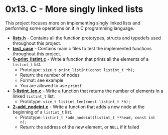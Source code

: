 # 0x13. C - More singly linked lists
This project focuses more on implementing singly linked lists and performing some operations on it in C programming language.

* **[lists.h](./lists.h)** - Contains all the function prototypes, structs and typedefs used throughout this project.
* **[test_case](./test_case)** - Contains main.c files to test the implemented functions throughout this project.
* **[0-print_listint.c](./0-print_listint.c)** - Write a function that prints all the elements of a `listint_t` list.
	* Prototype: `size_t print_listint(const listint_t *h);`
	* Return: the number of nodes
	* Format: see example
	* You are allowed to use `printf`
* **[1-listint_len.c](./1-listint_len.c)** - Write a function that returns the number of elements in a linked `listint_t` list.
	* Prototype: `size_t listint_len(const listint_t *h);`
* **[2-add_nodeint.c](./2-add_nodeint.c)** - Write a function that adds a new node at the beginning of a `listint_t` list.
	* Prototype: `listint_t *add_nodeint(listint_t **head, const int n);`
	* Return: the address of the new element, or `NULL` if it failed

